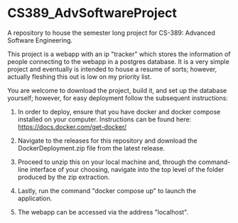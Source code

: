 # CS389_AdvSoftwareProject
A repository to house the semester long project for CS-389: Advanced Software Engineering.

This project is a webapp with an ip "tracker" which stores the information of people connecting to the webapp in a postgres database.
It is a very simple project and eventually is intended to house a resume of sorts; however, actually fleshing this out is low on my priority list.

You are welcome to download the project, build it, and set up the database yourself; however, for easy deployment follow the subsequent instructions:

1. In order to deploy, ensure that you have docker and docker compose installed on your computer. Instructions can be found here: https://docs.docker.com/get-docker/

2. Navigate to the releases for this repository and download the DockerDeployment.zip file from the latest release.

3. Proceed to unzip this on your local machine and, through the command-line interface of your choosing, navigate into the top level of the folder produced by the zip extraction.

4. Lastly, run the command "docker compose up" to launch the application.

5. The webapp can be accessed via the address "localhost".
